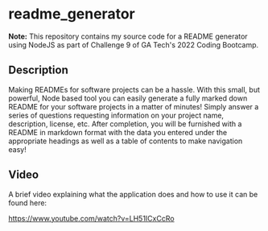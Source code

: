 # readme_generator #

  **Note:** This repository contains my source code for a README generator using NodeJS as part of Challenge 9 of GA Tech's 2022 Coding Bootcamp.

  ## Description ##

  Making READMEs for software projects can be a hassle. With this small, but powerful, Node based tool you can easily generate a fully marked down README for your software projects in a matter of minutes! Simply answer a series of questions requesting information on your project name, description, license, etc. After completion, you will be furnished with a README in markdown format with the data you entered under the appropriate headings as well as a table of contents to make navigation easy!

  ## Video ##

  A brief video explaining what the application does and how to use it can be found here:

  https://www.youtube.com/watch?v=LH51ICxCcRo